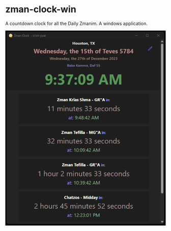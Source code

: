 # zman-clock-win
A countdown clock for all the Daily Zmanim.  A windows application. 

![zman-clock application](/screenshot.png?raw=true "Screenshot zman-clock")
